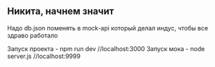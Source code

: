 
## Никита, начнем значит
Надо db.json поменять в mock-api который делал индус, чтобы все здраво работало

Запуск проекта - npm run dev //localhost:3000
Запуск мока - node server.js //localhost:9999
